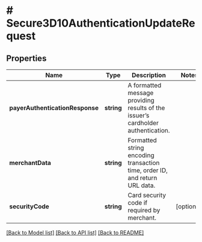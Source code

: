 # # Secure3D10AuthenticationUpdateRequest

## Properties

Name | Type | Description | Notes
------------ | ------------- | ------------- | -------------
**payerAuthenticationResponse** | **string** | A formatted message providing results of the issuer’s cardholder authentication. | 
**merchantData** | **string** | Formatted string encoding transaction time, order ID, and return URL data. | 
**securityCode** | **string** | Card security code if required by merchant. | [optional] 

[[Back to Model list]](../../README.md#documentation-for-models) [[Back to API list]](../../README.md#documentation-for-api-endpoints) [[Back to README]](../../README.md)


